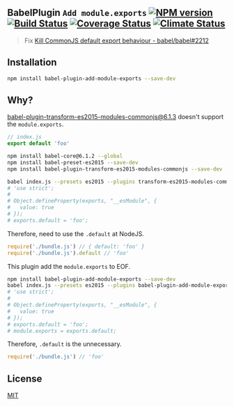 BabelPlugin `Add module.exports`  [![NPM version][npm-image]][npm] [![Build Status][travis-image]][travis] [![Coverage Status][cover-image]][cover] [![Climate Status][climate-image]][climate]
---

> Fix [Kill CommonJS default export behaviour - babel/babel#2212](https://github.com/babel/babel/issues/2212)

Installation
---

```bash
npm install babel-plugin-add-module-exports --save-dev
```

Why?
---

[babel-plugin-transform-es2015-modules-commonjs@6.1.3](https://www.npmjs.com/package/babel-plugin-transform-es2015-modules-commonjs) doesn't support the `module.exports`.

```js
// index.js
export default 'foo'
```

```bash
npm install babel-core@6.1.2 --global
npm install babel-preset-es2015 --save-dev
npm install babel-plugin-transform-es2015-modules-commonjs --save-dev

babel index.js --presets es2015 --plugins transform-es2015-modules-commonjs > bundle.js
# 'use strict';
#
# Object.defineProperty(exports, "__esModule", {
#   value: true
# });
# exports.default = 'foo';
```

Therefore, need to use the `.default` at NodeJS.

```js
require('./bundle.js') // { default: 'foo' }
require('./bundle.js').default // 'foo'
```

This plugin add the `module.exports` to EOF.

```bash
npm install babel-plugin-add-module-exports --save-dev
babel index.js --presets es2015 --plugins babel-plugin-add-module-exports > bundle.js
# 'use strict';
#
# Object.defineProperty(exports, "__esModule", {
#   value: true
# });
# exports.default = 'foo';
# module.exports = exports.default;
```

Therefore, `.default` is the unnecessary.

```js
require('./bundle.js') // 'foo'
```

License
---
[MIT][License]

[License]: http://59naga.mit-license.org/

[sauce-image]: http://soysauce.berabou.me/u/59798/babel-plugin-add-module-exports.svg
[sauce]: https://saucelabs.com/u/59798
[npm-image]:https://img.shields.io/npm/v/babel-plugin-add-module-exports.svg?style=flat-square
[npm]: https://npmjs.org/package/babel-plugin-add-module-exports
[travis-image]: http://img.shields.io/travis/59naga/babel-plugin-add-module-exports.svg?style=flat-square
[travis]: https://travis-ci.org/59naga/babel-plugin-add-module-exports
[cover-image]: https://img.shields.io/codeclimate/github/59naga/babel-plugin-add-module-exports.svg?style=flat-square
[cover]: https://codeclimate.com/github/59naga/babel-plugin-add-module-exports/coverage
[climate-image]: https://img.shields.io/codeclimate/coverage/github/59naga/babel-plugin-add-module-exports.svg?style=flat-square
[climate]: https://codeclimate.com/github/59naga/babel-plugin-add-module-exports
